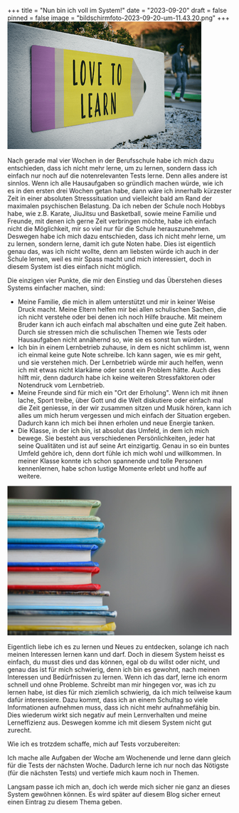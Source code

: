 +++
title = "Nun bin ich voll im System!"
date = "2023-09-20"
draft = false
pinned = false
image = "bildschirmfoto-2023-09-20-um-11.43.20.png"
+++
![](bildschirmfoto-2023-09-20-um-11.43.20.png)

Nach gerade mal vier Wochen in der Berufsschule habe ich mich dazu entschieden, dass ich nicht mehr lerne, um zu lernen, sondern dass ich einfach nur noch auf die notenrelevanten Tests lerne. Denn alles andere ist sinnlos. Wenn ich alle Hausaufgaben so gründlich machen würde, wie ich es in den ersten drei Wochen getan habe, dann wäre ich innerhalb kürzester Zeit in einer absoluten Stresssituation und vielleicht bald am Rand der maximalen psychischen Belastung. Da ich neben der Schule noch Hobbys habe, wie z.B. Karate, JiuJitsu und Basketball, sowie meine Familie und Freunde, mit denen ich gerne Zeit verbringen möchte, habe ich einfach nicht die Möglichkeit, mir so viel nur für die Schule herauszunehmen. Deswegen habe ich mich dazu entschieden, dass ich nicht mehr lerne, um zu lernen, sondern lerne, damit ich gute Noten habe. Dies ist eigentlich genau das, was ich nicht wollte, denn am liebsten würde ich auch in der Schule lernen, weil es mir Spass macht und mich interessiert, doch in diesem System ist dies einfach nicht möglich.

Die einzigen vier Punkte, die mir den Einstieg und das Überstehen dieses Systems einfacher machen, sind:

* Meine Familie, die mich in allem unterstützt und mir in keiner Weise Druck macht. Meine Eltern helfen mir bei allen schulischen Sachen, die ich nicht verstehe oder bei denen ich noch Hilfe brauche. Mit meinem Bruder kann ich auch einfach mal abschalten und eine gute Zeit haben. Durch sie stressen mich die schulischen Themen wie Tests oder Hausaufgaben nicht annähernd so, wie sie es sonst tun würden.
* Ich bin in einem Lernbetrieb zuhause, in dem es nicht schlimm ist, wenn ich einmal keine gute Note schreibe. Ich kann sagen, wie es mir geht, und sie verstehen mich. Der Lernbetrieb würde mir auch helfen, wenn ich mit etwas nicht klarkäme oder sonst ein Problem hätte. Auch dies hilft mir, denn dadurch habe ich keine weiteren Stressfaktoren oder Notendruck vom Lernbetrieb.
* Meine Freunde sind für mich ein "Ort der Erholung". Wenn ich mit ihnen lache, Sport treibe, über Gott und die Welt diskutiere oder einfach mal die Zeit geniesse, in der wir zusammen sitzen und Musik hören, kann ich alles um mich herum vergessen und mich einfach der Situation ergeben. Dadurch kann ich mich bei ihnen erholen und neue Energie tanken.
* Die Klasse, in der ich bin, ist absolut das Umfeld, in dem ich mich bewege. Sie besteht aus verschiedenen Persönlichkeiten, jeder hat seine Qualitäten und ist auf seine Art einzigartig. Genau in so ein buntes Umfeld gehöre ich, denn dort fühle ich mich wohl und willkommen. In meiner Klasse konnte ich schon spannende und tolle Personen kennenlernen, habe schon lustige Momente erlebt und hoffe auf weitere.

![](kimberly-farmer-luaakcuanvi-unsplash-min.jpg)

Eigentlich liebe ich es zu lernen und Neues zu entdecken, solange ich nach meinen Interessen lernen kann und darf. Doch in diesem System heisst es einfach, du musst dies und das können, egal ob du willst oder nicht, und genau das ist für mich schwierig, denn ich bin es gewohnt, nach meinen Interessen und Bedürfnissen zu lernen. Wenn ich das darf, lerne ich enorm schnell und ohne Probleme. Schreibt man mir hingegen vor, was ich zu lernen habe, ist dies für mich ziemlich schwierig, da ich mich teilweise kaum dafür interessiere. Dazu kommt, dass ich an einem Schultag so viele Informationen aufnehmen muss, dass ich nicht mehr aufnahmefähig bin. Dies wiederum wirkt sich negativ auf mein Lernverhalten und meine Lerneffizienz aus. Deswegen komme ich mit diesem System nicht gut zurecht.

Wie ich es trotzdem schaffe, mich auf Tests vorzubereiten:

Ich mache alle Aufgaben der Woche am Wochenende und lerne dann gleich für die Tests der nächsten Woche. Dadurch lerne ich nur noch das Nötigste (für die nächsten Tests) und vertiefe mich kaum noch in Themen.

Langsam passe ich mich an, doch ich werde mich sicher nie ganz an dieses System gewöhnen können. Es wird später auf diesem Blog sicher erneut einen Eintrag zu diesem Thema geben.